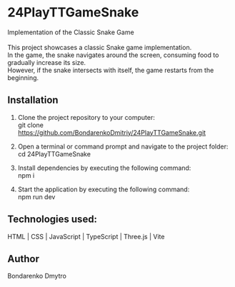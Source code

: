 # 24PlayTTGameSnake
Implementation of the Classic Snake Game
<br>
<br>
This project showcases a classic Snake game implementation.
<br>
In the game, the snake navigates around the screen, consuming food to gradually increase its size.
<br>
However, if the snake intersects with itself, the game restarts from the beginning.

## Installation

1. Clone the project repository to your computer:
    <br>
    git clone https://github.com/BondarenkoDmitriy/24PlayTTGameSnake.git

3. Open a terminal or command prompt and navigate to the project folder:
    <br>
    cd 24PlayTTGameSnake

4. Install dependencies by executing the following command:
    <br>
    npm i

5. Start the application by executing the following command:
    <br>
    npm run dev

## Technologies used:
  HTML | CSS | JavaScript | TypeScript | Three.js | Vite

## Author
  Bondarenko Dmytro

